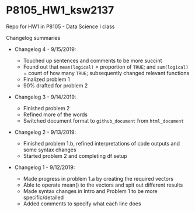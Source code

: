 # P8105_HW1_ksw2137
Repo for HW1 in P8105 - Data Science I class

Changelog summaries

* Changelog 4 - 9/15/2019:
  * Touched up sentences and comments to be more succint
  * Found out that `mean(logical)` = proportion of `TRUE`; and `sum(logical)` = count of how many `TRUE`; subsequently changed relevant functions
  * Finalized problem 1
  * 90% drafted for problem 2

* Changelog 3 - 9/14/2019:
  * Finished problem 2
  * Refined more of the words
  * Switched document format to `github_document` from `html_document`

* Changelog 2 - 9/13/2019:
  * Finished problem 1.b, refined interpretations of code outputs and some syntax changes
  * Started problem 2 and completing df setup

* Changelog 1 - 9/12/2019:
  * Made progress in problem 1.a by creating the required vectors
  * Able to operate mean() to the vectors and spit out different results
  * Made syntax changes in Intro and Problem 1 to be more specific/detailed
  * Added comments to specify what each line does